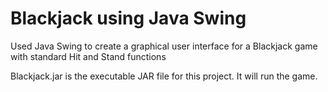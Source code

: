# Blackjack using Java Swing
Used Java Swing to create a graphical user interface for a Blackjack game with standard Hit and Stand functions

Blackjack.jar is the executable JAR file for this project. It will run the game.
